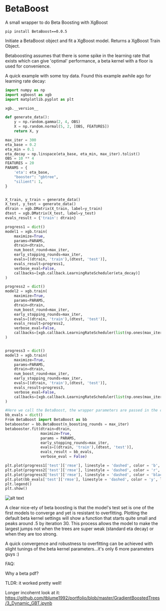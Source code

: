 # BetaBoost
A small wrapper to do Beta Boosting with XgBoost

```pip install BetaBoost==0.0.5```

Initiate a BetaBoost object and fit a XgBoost model.
Returns a XgBoost Train Object.

Betaboosting assumes that there is some spike in the learning rate that exists which can give 'optimal' performance, a beta kernel with a floor is used for convenience.

A quick example with some toy data.  Found this example awhile ago for learning rate decay:

```python
import numpy as np
import xgboost as xgb
import matplotlib.pyplot as plt

xgb.__version__

def generate_data():
    y = np.random.gamma(2, 4, OBS)
    X = np.random.normal(5, 2, [OBS, FEATURES])
    return X, y

max_iter = 300
eta_base = 0.2
eta_min = 0.1
eta_decay = np.linspace(eta_base, eta_min, max_iter).tolist()
OBS = 10 ** 4
FEATURES = 20
PARAMS = {
    'eta': eta_base,
    "booster": "gbtree",
    "silient": 1,
}


X_train, y_train = generate_data()
X_test, y_test = generate_data()
dtrain = xgb.DMatrix(X_train, label=y_train)
dtest = xgb.DMatrix(X_test, label=y_test)
evals_result = {'train': dtrain}

progress1 = dict()
model1 = xgb.train(
    maximize=True,
    params=PARAMS,
    dtrain=dtrain,
    num_boost_round=max_iter,
    early_stopping_rounds=max_iter,
    evals=[(dtrain, 'train'),(dtest, 'test')],
    evals_result=progress1,
    verbose_eval=False,
    callbacks=[xgb.callback.LearningRateScheduler(eta_decay)]
)

progress2 = dict()
model2 = xgb.train(
    maximize=True,
    params=PARAMS,
    dtrain=dtrain,
    num_boost_round=max_iter,
    early_stopping_rounds=max_iter,
    evals=[(dtrain, 'train'),(dtest, 'test')],
    evals_result=progress2,
    verbose_eval=False,
    callbacks=[xgb.callback.LearningRateScheduler(list(np.ones(max_iter)*0.01))]
)


progress3 = dict()
model3 = xgb.train(
    maximize=True,
    params=PARAMS,
    dtrain=dtrain,
    num_boost_round=max_iter,
    early_stopping_rounds=max_iter,
    evals=[(dtrain, 'train'),(dtest, 'test')],
    evals_result=progress3,
    verbose_eval=False,
    callbacks=[xgb.callback.LearningRateScheduler(list(np.ones(max_iter)*0.1))]
)

#Here we call the BetaBoost, the wrapper parameters are passed in the class init
bb_evals = dict()
From BetaBoost import BetaBoost as bb
betabooster = bb.BetaBoost(n_boosting_rounds = max_iter)
betabooster.fit(dtrain=dtrain,
                maximize=True,
                params = PARAMS,
                early_stopping_rounds=max_iter,
                evals=[(dtrain, 'train'),(dtest, 'test')],
                evals_result = bb_evals,
                verbose_eval = False)

plt.plot(progress1['test']['rmse'], linestyle = 'dashed', color = 'b', label = 'eta test decay')
plt.plot(progress2['test']['rmse'], linestyle = 'dashed', color = 'r', label = '0.01 test')
plt.plot(progress3['test']['rmse'], linestyle = 'dashed', color = 'black', label = '0.1 test')
plt.plot(bb_evals['test']['rmse'], linestyle = 'dashed', color = 'y', label = 'bb test')
plt.legend()
plt.show()
```
![alt text](https://github.com/tblume1992/BetaBoost/blob/master/static/betaboost_test_image.png?raw=true "BB Awesome Image")

A clear nice-ety of beta boosting is that the model's test set is one of the first models to converge and yet is resistant to overfitting.  Plotting the default beta kernel settings will show a function that starts quite small and peaks around .5 by iteration 30.  This process allows the model to make the largest jumps not when the trees are super weak (standard eta decay) or when they are too strong.

A quick convergence and robustness to overfitting can be achieved with slight tunings of the beta kernel parameters...it's only 6 more parameters guys :)

FAQ:

Why a beta pdf?

TLDR: it worked pretty well!

Longer incohernt look at it: https://github.com/tblume1992/portfolio/blob/master/GradientBoostedTrees/3_Dynamic_GBT.ipynb
